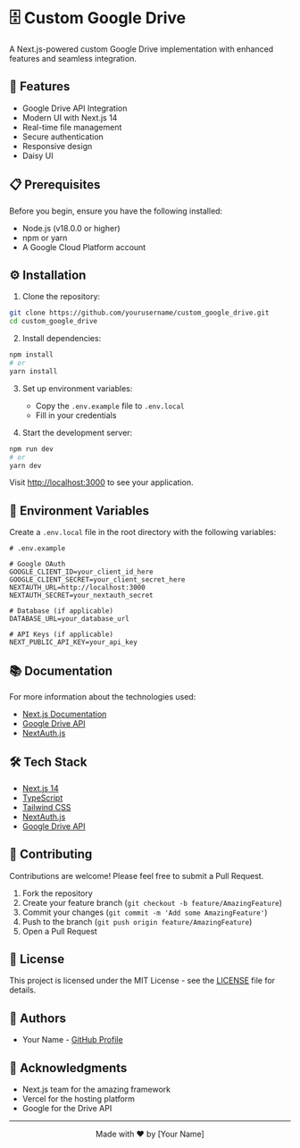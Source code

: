 # 🗄️ Custom Google Drive

A Next.js-powered custom Google Drive implementation with enhanced features and seamless integration.

## 🚀 Features

- Google Drive API Integration
- Modern UI with Next.js 14
- Real-time file management
- Secure authentication
- Responsive design
- Daisy UI

## 📋 Prerequisites

Before you begin, ensure you have the following installed:
- Node.js (v18.0.0 or higher)
- npm or yarn
- A Google Cloud Platform account

## ⚙️ Installation

1. Clone the repository:
```bash
git clone https://github.com/yourusername/custom_google_drive.git
cd custom_google_drive
```

2. Install dependencies:
```bash
npm install
# or
yarn install
```

3. Set up environment variables:
   - Copy the `.env.example` file to `.env.local`
   - Fill in your credentials

4. Start the development server:
```bash
npm run dev
# or
yarn dev
```

Visit [http://localhost:3000](http://localhost:3000) to see your application.

## 🔑 Environment Variables

Create a `.env.local` file in the root directory with the following variables:

```env
# .env.example

# Google OAuth
GOOGLE_CLIENT_ID=your_client_id_here
GOOGLE_CLIENT_SECRET=your_client_secret_here
NEXTAUTH_URL=http://localhost:3000
NEXTAUTH_SECRET=your_nextauth_secret

# Database (if applicable)
DATABASE_URL=your_database_url

# API Keys (if applicable)
NEXT_PUBLIC_API_KEY=your_api_key
```

## 📚 Documentation

For more information about the technologies used:

- [Next.js Documentation](https://nextjs.org/docs)
- [Google Drive API](https://developers.google.com/drive)
- [NextAuth.js](https://next-auth.js.org)

## 🛠️ Tech Stack

- [Next.js 14](https://nextjs.org/)
- [TypeScript](https://www.typescriptlang.org/)
- [Tailwind CSS](https://tailwindcss.com/)
- [NextAuth.js](https://next-auth.js.org/)
- [Google Drive API](https://developers.google.com/drive)

## 🤝 Contributing

Contributions are welcome! Please feel free to submit a Pull Request.

1. Fork the repository
2. Create your feature branch (`git checkout -b feature/AmazingFeature`)
3. Commit your changes (`git commit -m 'Add some AmazingFeature'`)
4. Push to the branch (`git push origin feature/AmazingFeature`)
5. Open a Pull Request

## 📝 License

This project is licensed under the MIT License - see the [LICENSE](LICENSE) file for details.

## 👥 Authors

- Your Name - [GitHub Profile](https://github.com/yourusername)

## 🙏 Acknowledgments

- Next.js team for the amazing framework
- Vercel for the hosting platform
- Google for the Drive API

---

<p align="center">
  Made with ❤️ by [Your Name]
</p>
